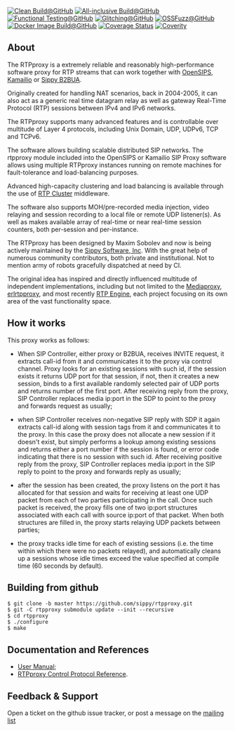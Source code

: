 [![Clean Build@GitHub](https://github.com/sippy/rtpproxy/actions/workflows/cleanbuild.yml/badge.svg?branch=master)](https://github.com/sippy/rtpproxy/actions/workflows/cleanbuild.yml?query=branch%3Amaster++)
[![All-inclusive Build@GitHub](https://github.com/sippy/rtpproxy/actions/workflows/depsbuild.yml/badge.svg?branch=master)](https://github.com/sippy/rtpproxy/actions/workflows/depsbuild.yml?query=branch%3Amaster++)
[![Functional Testing@GitHub](https://github.com/sippy/rtpproxy/actions/workflows/functesting.yml/badge.svg?branch=master)](https://github.com/sippy/rtpproxy/actions/workflows/functesting.yml?query=branch%3Amaster++)
[![Glitching@GitHub](https://github.com/sippy/rtpproxy/actions/workflows/glitching.yml/badge.svg?branch=master)](https://github.com/sippy/rtpproxy/actions/workflows/glitching.yml?query=branch%3Amaster++)
[![OSSFuzz@GitHub](https://github.com/sippy/rtpproxy/actions/workflows/cifuzz.yml/badge.svg?branch=master)](https://github.com/sippy/rtpproxy/actions/workflows/cifuzz.yml?query=branch%3Amaster++)
[![Docker Image Build@GitHub](https://github.com/sippy/rtpproxy/actions/workflows/dockerhub.yml/badge.svg?branch=master)](https://github.com/sippy/rtpproxy/actions/workflows/dockerhub.yml?query=branch%3Amaster++)
[![Coverage Status](https://coveralls.io/repos/github/sippy/rtpproxy/badge.svg?branch=master)](https://coveralls.io/github/sippy/rtpproxy?branch=master)
[![Coverity](https://scan.coverity.com/projects/8841/badge.svg)](https://scan.coverity.com/projects/sippy-rtpproxy)

## About

The RTPproxy is a extremely reliable and reasonably high-performance software
proxy for RTP streams that can work together with [OpenSIPS](https://opensips.org),
[Kamailio](https://kamailio.org) or [Sippy B2BUA](https://github.com/sippy/b2bua).

Originally created for handling NAT scenarios, back in 2004-2005, it can also act
as a generic real time datagram relay as well as gateway Real-Time Protocol (RTP)
sessions between IPv4 and IPv6 networks.

The RTPproxy supports many advanced features and is controllable over
multitude of Layer 4 protocols, including Unix Domain, UDP, UDPv6, TCP and TCPv6.

The software allows building scalable distributed SIP networks. The rtpproxy module
included into the OpenSIPS or Kamailio SIP Proxy software allows using multiple
RTPproxy instances running on remote machines for fault-tolerance and
load-balancing purposes.

Advanced high-capacity clustering and load balancing is available through the
use of [RTP Cluster](https://github.com/sippy/rtp_cluster) middleware.

The software also supports MOH/pre-recorded media injection,  video relaying
and session recording to a local file or remote UDP listener(s). As well
as makes available array of real-time or near real-time session counters,
both per-session and per-instance.

The RTPproxy has been designed by Maxim Sobolev and now is being actively
maintained by the [Sippy Software, Inc](http://www.sippysoft.com). With the
great help of numerous community contributors, both private and institutional.
Not to mention army of robots gracefully dispatched at need by CI.

The original idea has inspired and directly influenced multitude of independent
implementations, including but not limited to the
[Mediaproxy](https://mediaproxy.com),
[erlrtpproxy](https://github.com/lemenkov/erlrtpproxy), and most recently
[RTP Engine](https://github.com/sipwise/rtpengine), each project focusing on
its own area of the vast functionality space.

## How it works

This proxy works as follows:

- When SIP Controller, either proxy or B2BUA, receives INVITE request, it
  extracts call-id from it and communicates it to the proxy via control
  channel. Proxy looks for an existing sessions with such id, if the session
  exists it returns UDP port for that session, if not, then it creates a new
  session, binds to a first available randomly selected pair of UDP ports and
  returns number of the first port. After receiving reply from the proxy, SIP
  Controller replaces media ip:port in the SDP to point to the proxy and
  forwards request as usually;

- when SIP Controller receives non-negative SIP reply with SDP it again
  extracts call-id along with session tags from it and communicates it to
  the proxy. In this case the proxy does not allocate a new session if it
  doesn't exist, but simply performs a lookup among existing sessions and
  returns either a port number if the session is found, or error code
  indicating that there is no session with such id. After receiving positive
  reply from the proxy, SIP Controller replaces media ip:port in the SIP
  reply to point to the proxy and forwards reply as usually;

- after the session has been created, the proxy listens on the port it has
  allocated for that session and waits for receiving at least one UDP
  packet from each of two parties participating in the call. Once such
  packet is received, the proxy fills one of two ip:port structures
  associated with each call with source ip:port of that packet. When both
  structures are filled in, the proxy starts relaying UDP packets between
  parties;

- the proxy tracks idle time for each of existing sessions (i.e. the time
  within which there were no packets relayed), and automatically cleans
  up a sessions whose idle times exceed the value specified at compile
  time (60 seconds by default).

## Building from github

```
$ git clone -b master https://github.com/sippy/rtpproxy.git
$ git -C rtpproxy submodule update --init --recursive
$ cd rtpproxy
$ ./configure
$ make
```

## Documentation and References

- [User Manual](https://www.rtpproxy.org/doc/master/user_manual.html#MAKESRC);
- [RTPproxy Control Protocol Reference](https://github.com/sippy/rtpproxy/wiki/RTPProxy-Command-Protocol).

## Feedback & Support

Open a ticket on the github issue tracker, or post a message on the [mailing
list](https://groups.google.com/forum/#!forum/rtpproxy)
